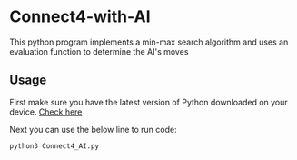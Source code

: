 # Connect4-with-AI
This python program implements a min-max search algorithm and uses an evaluation function to determine the AI's moves


## Usage
First make sure you have the latest version of Python downloaded on your device. [Check here](https://www.python.org/downloads/) 


Next you can use the below line to run code:
```
python3 Connect4_AI.py
```
